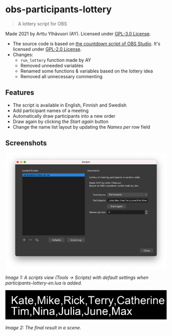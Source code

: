 # obs-participants-lottery

> A lottery script for OBS

Made 2021 by Arttu Ylhävuori (AY). Licensed under [GPL-3.0 License](https://github.com/areee/obs-participants-lottery/blob/main/LICENSE).

- The source code is based on [the countdown script of OBS Studio](https://github.com/obsproject/obs-studio/blob/master/UI/frontend-plugins/frontend-tools/data/scripts/countdown.lua). It's licensed under [GPL-2.0 License](https://github.com/obsproject/obs-studio/blob/master/COPYING).
- Changes:
  - `run_lottery` function made by AY
  - Removed unneeded variables
  - Renamed some functions & variables based on the lottery idea
  - Removed all unnecessary commenting

## Features
- The script is available in English, Finnish and Swedish
- Add participant names of a meeting
- Automatically draw participants into a new order
- Draw again by clicking the _Start again_ button
- Change the name list layout by updating the _Names per row_ field

## Screenshots

![A scripts view in OBS showing a loaded participants lottery file.](https://raw.githubusercontent.com/areee/obs-participants-lottery/main/screenshots/image1.png)

_Image 1: A scripts view (Tools -> Scripts) with default settings when participants-lottery-en.lua is added._

![Example names shown as an output in OBS scene.](https://raw.githubusercontent.com/areee/obs-participants-lottery/main/screenshots/image2.png)

_Image 2: The final result in a scene._
